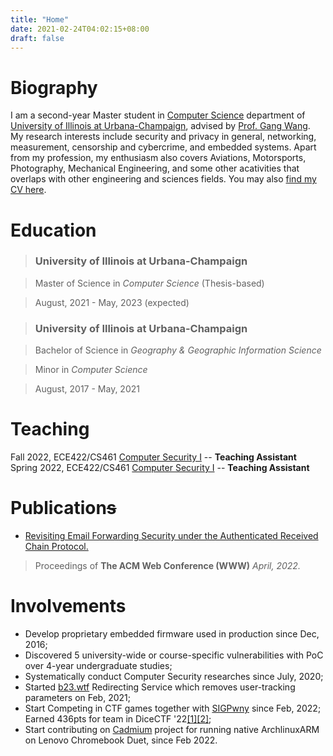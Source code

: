 ```yaml
---
title: "Home"
date: 2021-02-24T04:02:15+08:00
draft: false
---
```


# Biography

I am a second-year Master student in [Computer Science](https://cs.illinois.edu) department of [University of Illinois at Urbana-Champaign](https://illinois.edu), advised by [Prof. Gang Wang](https://gangw.cs.illinois.edu). My  research interests include security and privacy in general, networking, measurement, censorship and cybercrime, and embedded systems. Apart from my profession, my enthusiasm also covers Aviations, Motorsports, Photography, Mechanical Engineering, and some other acativities that overlaps with other engineering and sciences fields. You may also [find my CV here](/cv.pdf).

# Education

> ### University of Illinois at Urbana-Champaign

> Master of Science in *Computer Science* (Thesis-based)

> August, 2021 - May, 2023 (expected)


> ### University of Illinois at Urbana-Champaign

> Bachelor of Science in *Geography & Geographic Information Science*

> Minor in *Computer Science*

> August, 2017 - May, 2021

# Teaching

Fall 2022, ECE422/CS461 [Computer Security I](https://courses.engr.illinois.edu/cs461/fa2022/) -- **Teaching Assistant**
Spring 2022, ECE422/CS461 [Computer Security I](https://courses.engr.illinois.edu/cs461/sp2022/) -- **Teaching Assistant**

# Publication~~s~~

- [Revisiting Email Forwarding Security under the Authenticated Received Chain Protocol.](arc-www22.pdf)
> Proceedings of **The ACM Web Conference (WWW)** *April, 2022.*

# Involvements

- Develop proprietary embedded firmware used in production since Dec, 2016;
- Discovered 5 university-wide or course-specific vulnerabilities with PoC over 4-year undergraduate studies;
- Systematically conduct Computer Security researches since July, 2020;
- Started [b23.wtf](https://b23.wtf) Redirecting Service which removes user-tracking parameters on Feb, 2021;
- Start Competing in CTF games together with [SIGPwny](https://sigpwny.com) since Feb, 2022; Earned 436pts for team in DiceCTF '22[[1]](https://ctf.dicega.ng/profile/f0105cc2-7825-47db-a69e-3c77c6d3eabe)[[2]](https://ctftime.org/event/1541);
- Start contributing on [Cadmium](https://github.com/Maccraft123/Cadmium) project for running native ArchlinuxARM on Lenovo Chromebook Duet, since Feb 2022.


